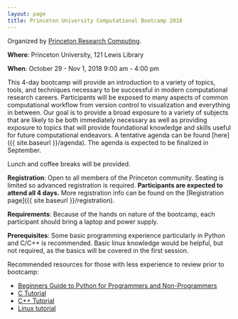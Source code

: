 ```yaml
---
layout: page
title: Princeton University Computational Bootcamp 2018
---
```


Organized by [Princeton Research Computing](https://www.princeton.edu/researchcomputing).

**Where**: Princeton University, 121 Lewis Library

**When**: October 29 - Nov 1, 2018
          9:00 am - 4:00 pm

This 4-day bootcamp will provide an introduction to a variety of topics, tools, and techniques necessary to be successful in modern computational research careers.  Participants will be exposed to many aspects of common computational workflow from version control to visualization and everything in between. Our goal is to provide a broad exposure to a variety of subjects that are likely to be both immediately necessary as well as providing exposure to topics that will provide foundational knowledge and skills useful for future computational endeavors. A tentative agenda can be found [here]({{ site.baseurl }}/agenda). The agenda is expected to be finalized in September. 

Lunch and coffee breaks will be provided. 

**Registration**: Open to all members of the Princeton community. Seating is limited so advanced registration is required. **Participants are expected to attend all 4 days.** More registration info can be found on the [Registration page]({{ site.baseurl }}/registration).

**Requirements**: Because of the hands on nature of the bootcamp, each participant should bring a laptop and power supply.  

**Prerequisites**: Some basic programming experience particularly in Python and C/C++ is recommended. Basic linux knowledge would be helpful, but not required, as the basics will be covered in the first session.

Recommended resources for those with less experience to review prior to bootcamp:
* [Beginners Guide to Python for Programmers and Non-Programmers](https://wiki.python.org/moin/BeginnersGuide)
* [C Tutorial](https://www.cprogramming.com/tutorial/c-tutorial.html)
* [C++ Tutorial](https://www.cprogramming.com/tutorial/c++-tutorial.html)
* [Linux tutorial](https://ryanstutorials.net/linuxtutorial) 


